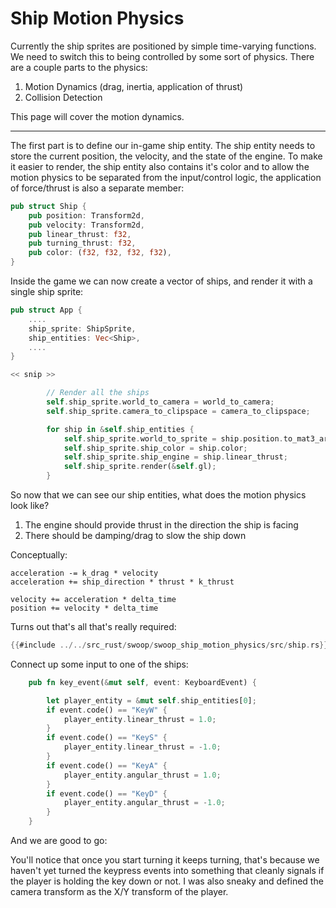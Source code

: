 # Ship Motion Physics

Currently the ship sprites are positioned by simple time-varying
functions. We need to switch this to being controlled by some sort of
physics. There are a couple parts to the physics:

1. Motion Dynamics (drag, inertia, application of thrust)
3. Collision Detection

This page will cover the motion dynamics.

---------------------------------

The first part is to define our in-game ship entity. The ship entity
needs to store the current position, the velocity, and the state of the engine.
To make it easier to render, the ship entity also contains it's color and to
allow the motion physics to be separated from the input/control logic, the
application of force/thrust is also a separate member:

```rust
pub struct Ship {
    pub position: Transform2d,
    pub velocity: Transform2d,
    pub linear_thrust: f32,
    pub turning_thrust: f32,
    pub color: (f32, f32, f32, f32),
}
```

Inside the game we can now create a vector of ships, and render it with
a single ship sprite:

```rust
pub struct App {
    ....
    ship_sprite: ShipSprite,
    ship_entities: Vec<Ship>,
    ....
}

<< snip >>

        // Render all the ships
        self.ship_sprite.world_to_camera = world_to_camera;
        self.ship_sprite.camera_to_clipspace = camera_to_clipspace;

        for ship in &self.ship_entities {
            self.ship_sprite.world_to_sprite = ship.position.to_mat3_array();
            self.ship_sprite.ship_color = ship.color;
            self.ship_sprite.ship_engine = ship.linear_thrust;
            self.ship_sprite.render(&self.gl);
        }
```

So now that we can see our ship entities, what does the motion physics
look like?

1. The engine should provide thrust in the direction the ship is facing
2. There should be damping/drag to slow the ship down

Conceptually:
```
acceleration -= k_drag * velocity
acceleration += ship_direction * thrust * k_thrust

velocity += acceleration * delta_time
position += velocity * delta_time
```

Turns out that's all that's really required:

```rust
{{#include ../../src_rust/swoop/swoop_ship_motion_physics/src/ship.rs}}
```

Connect up some input to one of the ships:
```rust
    pub fn key_event(&mut self, event: KeyboardEvent) {

        let player_entity = &mut self.ship_entities[0];
        if event.code() == "KeyW" {
            player_entity.linear_thrust = 1.0;
        }
        if event.code() == "KeyS" {
            player_entity.linear_thrust = -1.0;
        }
        if event.code() == "KeyA" {
            player_entity.angular_thrust = 1.0;
        }
        if event.code() == "KeyD" {
            player_entity.angular_thrust = -1.0;
        }
    }
```

And we are good to go:

<canvas id="swoop_ship_motion_physics"></canvas>

You'll notice that once you start turning it keeps turning, that's because
we haven't yet turned the keypress events into something that cleanly
signals if the player is holding the key down or not.
I was also sneaky and defined the camera transform as the X/Y transform
of the player.
